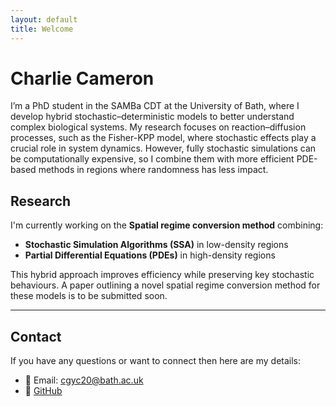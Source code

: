 ```yaml
---
layout: default
title: Welcome
---
```


# Charlie Cameron


I’m a PhD student in the SAMBa CDT at the University of Bath, where I develop hybrid stochastic–deterministic models to better understand complex biological systems. My research focuses on reaction–diffusion processes, such as the Fisher-KPP model, where stochastic effects play a crucial role in system dynamics. However, fully stochastic simulations can be computationally expensive, so I combine them with more efficient PDE-based methods in regions where randomness has less impact.

## Research

I'm currently working on the **Spatial regime conversion method** combining:
- **Stochastic Simulation Algorithms (SSA)** in low-density regions
- **Partial Differential Equations (PDEs)** in high-density regions

This hybrid approach improves efficiency while preserving key stochastic behaviours. A paper outlining a novel spatial regime conversion method for these models is to be submitted soon.

---

## Contact
If you have any questions or want to connect then here are my details:

- 📧 Email: [cgyc20@bath.ac.uk](mailto:cgyc20@bath.ac.uk)  
- 🐙 [GitHub](https://github.com/cgyc20)
